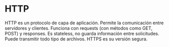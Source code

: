 # HTTP

HTTP es un protocolo de capa de aplicación. Permite la comunicación entre servidores y clientes. Funciona con requests (con métodos como GET, POST) y responses. Es stateless, no guarda información entre solicitudes. Puede transmitir todo tipo de archivos. HTTPS es su versión segura.

